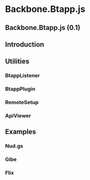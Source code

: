 # Backbone.Btapp.js

## Backbone.Btapp.js (0.1)

## Introduction

## Utilities
### BtappListener
### BtappPlugin
### RemoteSetup
### ApiViewer

## Examples
### Nud.gs
### Gibe
### Flix